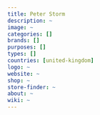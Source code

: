 ```yaml
---
title: Peter Storm
description: ~
image: ~
categories: []
brands: []
purposes: []
types: []
countries: [united-kingdom]
logo: ~
website: ~
shop: ~
store-finder: ~
about: ~
wiki: ~
---
```

